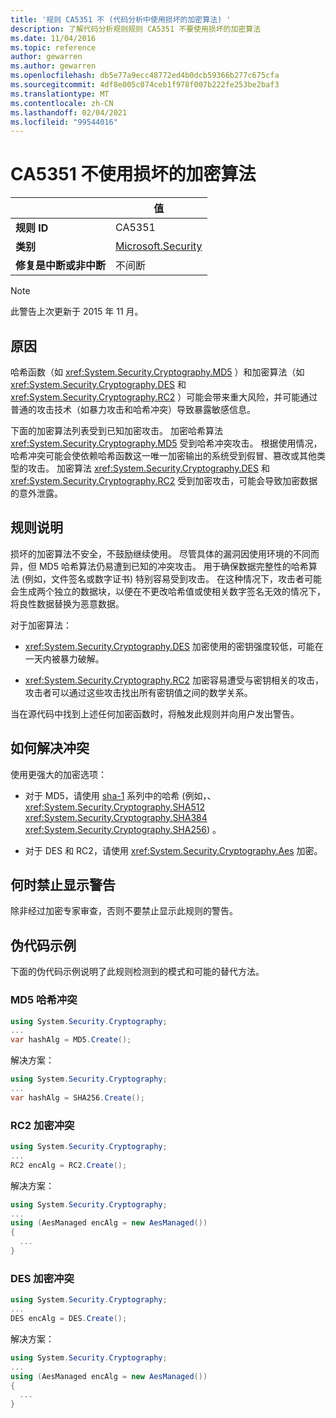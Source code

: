```yaml
---
title: '规则 CA5351 不 (代码分析中使用损坏的加密算法) '
description: 了解代码分析规则规则 CA5351 不要使用损坏的加密算法
ms.date: 11/04/2016
ms.topic: reference
author: gewarren
ms.author: gewarren
ms.openlocfilehash: db5e77a9ecc48772ed4b0dcb59366b277c675cfa
ms.sourcegitcommit: 4df8e005c074ceb1f978f007b222fe253be2baf3
ms.translationtype: MT
ms.contentlocale: zh-CN
ms.lasthandoff: 02/04/2021
ms.locfileid: "99544016"
---
```

# <a name="ca5351-do-not-use-broken-cryptographic-algorithms"></a>CA5351 不使用损坏的加密算法

| | 值 |
|-|-|
| **规则 ID** |CA5351|
| **类别** |[Microsoft.Security](security-warnings.md)|
| **修复是中断或非中断** |不间断|

> [!NOTE]
> 此警告上次更新于 2015 年 11 月。

## <a name="cause"></a>原因

哈希函数（如 <xref:System.Security.Cryptography.MD5> ）和加密算法（如 <xref:System.Security.Cryptography.DES> 和 <xref:System.Security.Cryptography.RC2> ）可能会带来重大风险，并可能通过普通的攻击技术（如暴力攻击和哈希冲突）导致暴露敏感信息。

下面的加密算法列表受到已知加密攻击。 加密哈希算法 <xref:System.Security.Cryptography.MD5> 受到哈希冲突攻击。  根据使用情况，哈希冲突可能会使依赖哈希函数这一唯一加密输出的系统受到假冒、篡改或其他类型的攻击。 加密算法 <xref:System.Security.Cryptography.DES> 和 <xref:System.Security.Cryptography.RC2> 受到加密攻击，可能会导致加密数据的意外泄露。

## <a name="rule-description"></a>规则说明

损坏的加密算法不安全，不鼓励继续使用。 尽管具体的漏洞因使用环境的不同而异，但 MD5 哈希算法仍易遭到已知的冲突攻击。  用于确保数据完整性的哈希算法 (例如，文件签名或数字证书) 特别容易受到攻击。  在这种情况下，攻击者可能会生成两个独立的数据块，以便在不更改哈希值或使相关数字签名无效的情况下，将良性数据替换为恶意数据。

对于加密算法：

- <xref:System.Security.Cryptography.DES> 加密使用的密钥强度较低，可能在一天内被暴力破解。

- <xref:System.Security.Cryptography.RC2> 加密容易遭受与密钥相关的攻击，攻击者可以通过这些攻击找出所有密钥值之间的数学关系。

当在源代码中找到上述任何加密函数时，将触发此规则并向用户发出警告。

## <a name="how-to-fix-violations"></a>如何解决冲突

使用更强大的加密选项：

- 对于 MD5，请使用 [sha-1](/windows/desktop/SecCrypto/hash-and-signature-algorithms) 系列中的哈希 (例如，、 <xref:System.Security.Cryptography.SHA512> <xref:System.Security.Cryptography.SHA384> <xref:System.Security.Cryptography.SHA256>) 。

- 对于 DES 和 RC2，请使用 <xref:System.Security.Cryptography.Aes> 加密。

## <a name="when-to-suppress-warnings"></a>何时禁止显示警告

除非经过加密专家审查，否则不要禁止显示此规则的警告。

## <a name="pseudo-code-examples"></a>伪代码示例

下面的伪代码示例说明了此规则检测到的模式和可能的替代方法。

### <a name="md5-hashing-violation"></a>MD5 哈希冲突

```csharp
using System.Security.Cryptography;
...
var hashAlg = MD5.Create();
```

解决方案：

```csharp
using System.Security.Cryptography;
...
var hashAlg = SHA256.Create();
```

### <a name="rc2-encryption-violation"></a>RC2 加密冲突

```csharp
using System.Security.Cryptography;
...
RC2 encAlg = RC2.Create();
```

解决方案：

```csharp
using System.Security.Cryptography;
...
using (AesManaged encAlg = new AesManaged())
{
  ...
}
```

### <a name="des-encryption-violation"></a>DES 加密冲突

```csharp
using System.Security.Cryptography;
...
DES encAlg = DES.Create();
```

解决方案：

```csharp
using System.Security.Cryptography;
...
using (AesManaged encAlg = new AesManaged())
{
  ...
}
```
